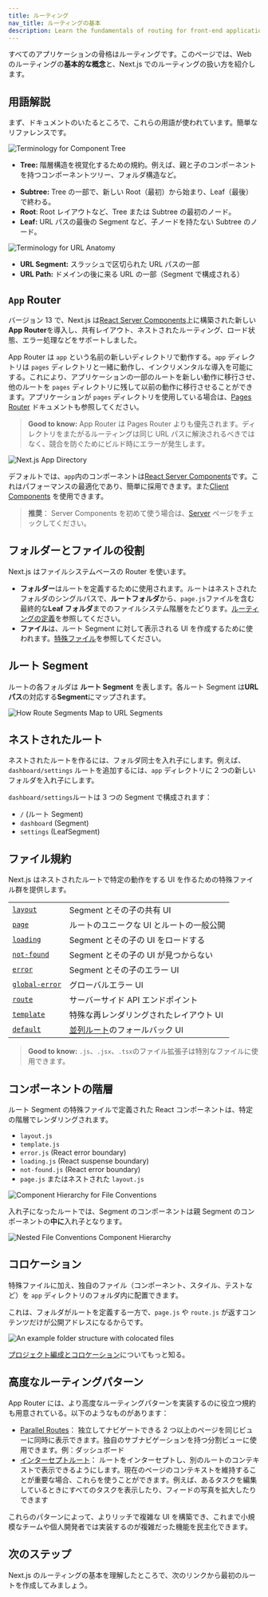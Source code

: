 ```yaml
---
title: ルーティング
nav_title: ルーティングの基本
description: Learn the fundamentals of routing for front-end applications.
---
```


すべてのアプリケーションの骨格はルーティングです。このページでは、Web のルーティングの**基本的な概念**と、Next.js でのルーティングの扱い方を紹介します。

## 用語解説

まず、ドキュメントのいたるところで、これらの用語が使われています。簡単なリファレンスです。

![Terminology for Component Tree](../../assets/terminology-component-tree.svg)

- **Tree:** 階層構造を視覚化するための規約。例えば、親と子のコンポーネントを持つコンポーネントツリー、フォルダ構造など。
<!-- textlint-disable -->
- **Subtree:** Tree の一部で、新しい Root（最初）から始まり、Leaf（最後）で終わる。
- **Root**: Root レイアウトなど、Tree または Subtree の最初のノード。
- **Leaf:** URL パスの最後の Segment など、子ノードを持たない Subtree のノード。
<!-- textlint-enable -->

![Terminology for URL Anatomy](../../assets/terminology-url-anatomy.svg)

- **URL Segment:** スラッシュで区切られた URL パスの一部
- **URL Path:** ドメインの後に来る URL の一部（Segment で構成される）

## `App` Router

<!-- textlint-disable -->

バージョン 13 で、Next.js は[React Server Components](/docs/app-router/building-your-application/rendering/server-components)上に構築された新しい**App Router**を導入し、共有レイアウト、ネストされたルーティング、ロード状態、エラー処理などをサポートしました。

<!-- textlint-enable -->

App Router は `app` という名前の新しいディレクトリで動作する。`app` ディレクトリは `pages` ディレクトリと一緒に動作し、インクリメンタルな導入を可能にする。これにより、アプリケーションの一部のルートを新しい動作に移行させ、他のルートを `pages` ディレクトリに残して以前の動作に移行させることができます。アプリケーションが `pages` ディレクトリを使用している場合は、[Pages Router](https://nextjs.org/docs/pages/building-your-application/routing) ドキュメントも参照してください。

> **Good to know:** App Router は Pages Router よりも優先されます。ディレクトリをまたがるルーティングは同じ URL パスに解決されるべきではなく、競合を防ぐためにビルド時にエラーが発生します。

![Next.js App Directory](../../assets/next-router-directories.svg)

デフォルトでは、`app`内のコンポーネントは[React Server Components](/docs/app-router/building-your-application/rendering/server-components)です。これはパフォーマンスの最適化であり、簡単に採用できます。また[Client Components](/docs/app-router/building-your-application/rendering/client-components) を使用できます。

> **推奨**： Server Components を初めて使う場合は、[Server](/docs/app-router/building-your-application/rendering/server-components) ページをチェックしてください。

## フォルダーとファイルの役割

Next.js はファイルシステムベースの Router を使います。

- **フォルダー**はルートを定義するために使用されます。ルートはネストされたフォルダのシングルパスで、**ルートフォルダ**から、`page.js`ファイルを含む最終的な**Leaf フォルダ**までのファイルシステム階層をたどります。[ルーティングの定義](/docs/app-router/building-your-application/routing/defining-routes)を参照してください。
- **ファイル**は、ルート Segment に対して表示される UI を作成するために使われます。[特殊ファイル](#ファイル規約)を参照してください。

## ルート Segment

ルートの各フォルダは **ルート Segment** を表します。各ルート Segment は**URL パス**の対応する**Segment**にマップされます。

![How Route Segments Map to URL Segments](../../assets/route-segments-to-path-segments.svg)

## ネストされたルート

ネストされたルートを作るには、フォルダ同士を入れ子にします。例えば、`dashboard/settings` ルートを追加するには、`app` ディレクトリに 2 つの新しいフォルダを入れ子にします。

`dashboard/settings`ルートは 3 つの Segment で構成されます：

- `/` (ルート Segment)
- `dashboard` (Segment)
- `settings` (LeafSegment)

## ファイル規約

Next.js はネストされたルートで特定の動作をする UI を作るための特殊ファイル群を提供します。

|                                                                                                 |                                                                                                     |
| ----------------------------------------------------------------------------------------------- | --------------------------------------------------------------------------------------------------- |
| [`layout`](/docs/app-router/building-your-application/routing/pages-and-layouts#レイアウト)     | Segment とその子の共有 UI                                                                           |
| [`page`](/docs/app-router/building-your-application/routing/pages-and-layouts#ページ)           | ルートのユニークな UI とルートの一般公開                                                            |
| [`loading`](/docs/app-router/building-your-application/routing/loading-ui-and-streaming)        | Segment とその子の UI をロードする                                                                  |
| [`not-found`](/docs/app-router/api-reference/file-conventions/not-found)                        | Segment とその子の UI が見つからない                                                                |
| [`error`](/docs/app-router/building-your-application/routing/error-handling)                    | Segment とその子のエラー UI                                                                         |
| [`global-error`](/docs/app-router/building-your-application/routing/error-handling)             | グローバルエラー UI                                                                                 |
| [`route`](/docs/app-router/building-your-application/routing/route-handlers)                    | サーバーサイド API エンドポイント                                                                   |
| [`template`](/docs/app-router/building-your-application/routing/pages-and-layouts#テンプレート) | 特殊な再レンダリングされたレイアウト UI                                                             |
| [`default`](/docs/app-router/api-reference/file-conventions/default)                            | [並列ルート](/docs/app-router/building-your-application/routing/parallel-routes)のフォールバック UI |

> **Good to know:** `.js`、`.jsx`、`.tsx`のファイル拡張子は特別なファイルに使用できます。

## コンポーネントの階層

ルート Segment の特殊ファイルで定義された React コンポーネントは、特定の階層でレンダリングされます。

- `layout.js`
- `template.js`
- `error.js` (React error boundary)
- `loading.js` (React suspense boundary)
- `not-found.js` (React error boundary)
- `page.js` またはネストされた `layout.js`

![Component Hierarchy for File Conventions](../../assets/file-conventions-component-hierarchy.svg)

入れ子になったルートでは、Segment のコンポーネントは親 Segment のコンポーネントの**中に**入れ子となります。

![Nested File Conventions Component Hierarchy](../../assets/nested-file-conventions-component-hierarchy.svg)

## コロケーション

特殊ファイルに加え、独自のファイル（コンポーネント、スタイル、テストなど）を `app` ディレクトリのフォルダ内に配置できます。

これは、フォルダがルートを定義する一方で、`page.js` や `route.js` が返すコンテンツだけが公開アドレスになるからです。

![An example folder structure with colocated files](../../assets/project-organization-colocation.svg)

[プロジェクト編成とコロケーション](/docs/app-router/building-your-application/routing/colocation)についてもっと知る。

## 高度なルーティングパターン

App Router には、より高度なルーティングパターンを実装するのに役立つ規約も用意されている。以下のようなものがあります：

- [Parallel Routes](/docs/app-router/building-your-application/routing/parallel-routes)： 独立してナビゲートできる 2 つ以上のページを同じビューに同時に表示できます。独自のサブナビゲーションを持つ分割ビューに使用できます。例：ダッシュボード
- [インターセプトルート](/docs/app-router/building-your-application/routing/intercepting-routes)： ルートをインターセプトし、別のルートのコンテキストで表示できるようにします。現在のページのコンテキストを維持することが重要な場合、これらを使うことができます。例えば、あるタスクを編集しているときにすべてのタスクを表示したり、フィードの写真を拡大したりできます

これらのパターンによって、よりリッチで複雑な UI を構築でき、これまで小規模なチームや個人開発者では実装するのが複雑だった機能を民主化できます。

## 次のステップ

Next.js のルーティングの基本を理解したところで、次のリンクから最初のルートを作成してみましょう。
